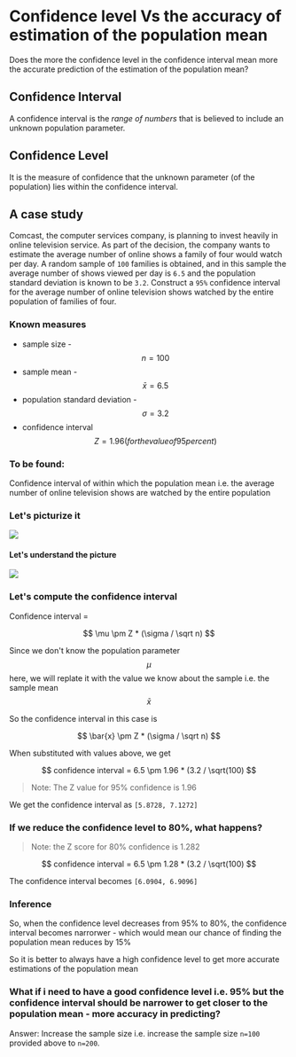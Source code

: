 # Confidence level Vs the accuracy of estimation of the population mean

Does the more the confidence level in the confidence interval mean more the accurate prediction of the estimation of the population mean?

## Confidence Interval

A confidence interval is the *range of numbers* that is believed to include an unknown population parameter.

## Confidence Level

It is the measure of confidence that the unknown parameter (of the population) lies within the confidence interval.

## A case study

Comcast, the computer services company, is planning to invest heavily in online television
service. As part of the decision, the company wants to estimate the average
number of online shows a family of four would watch per day. A random sample of
`100` families is obtained, and in this sample the average number of shows viewed
per day is `6.5` and the population standard deviation is known to be `3.2`. Construct a
`95%` confidence interval for the average number of online television shows watched
by the entire population of families of four.

### Known measures

- sample size - 
$$
n = 100
$$
- sample mean - 
$$ 
\bar{x} = 6.5
$$ 
- population standard deviation - 
$$
\sigma = 3.2
$$
- confidence interval
$$
Z = 1.96 (for the value of 95 percent)
$$

### To be found:

Confidence interval of within which the population mean i.e. the average number of online television shows are watched by the entire population

### Let's picturize it

![](https://i.imgur.com/eERtscN.png)

#### Let's understand the picture

![](https://i.imgur.com/yEdaHfO.png)

### Let's compute the confidence interval 

Confidence interval = 

$$
\mu \pm Z * (\sigma / \sqrt n)
$$

Since we don't know the population parameter $$ \mu $$ here, we will replate it with the value we know about the sample i.e. the sample mean $$ 
\bar{x} 
$$ 

So the confidence interval in this case is

$$
\bar{x} \pm Z * (\sigma / \sqrt n)
$$

When substituted with values above, we get

$$
confidence interval = 6.5 \pm 1.96 * (3.2 / \sqrt(100)
$$
 >Note: The Z value for 95% confidence is 1.96

We get the confidence interval as `[5.8728, 7.1272]`

### If we reduce the confidence level to 80%, what happens?

> Note: the Z score for 80% confidence is 1.282

$$
confidence interval = 6.5 \pm 1.28 * (3.2 / \sqrt(100)
$$

The confidence interval becomes `[6.0904, 6.9096]`

### Inference

So, when the confidence level decreases from 95% to 80%, the confidence interval becomes narrorwer - which would mean our chance of finding the population mean reduces by 15%

So it is better to always have a high confidence level to get more accurate estimations of the population mean

### What if i need to have a good confidence level i.e. 95% but the confidence interval should be narrower to get closer to the population mean - more accuracy in predicting?

Answer: Increase the sample size i.e. increase the sample size `n=100` provided above to `n=200`. 
